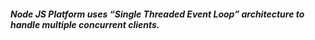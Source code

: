##### Node JS Platform uses “Single Threaded Event Loop” architecture to handle multiple concurrent clients.